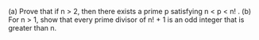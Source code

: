 (a) Prove that if n > 2, then there exists a prime p satisfying n < p < n! .
(b) For n > 1, show that every prime divisor of n! + 1 is an odd integer that is greater than n.